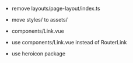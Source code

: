 - remove layouts/page-layout/index.ts
- move styles/ to assets/

- components/Link.vue
- use components/Link.vue instead of RouterLink
- use heroicon package
